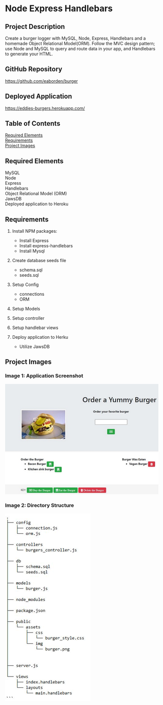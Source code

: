 # Node Express Handlebars

## Project Description

Create a burger logger with MySQL, Node, Express, Handlebars and a homemade Object Relational Model(ORM). Follow the MVC design pattern; use Node and MySQL to query and route data in your app, and Handlebars to generate your HTML.

## GitHub Repository

https://github.com/eaborden/burger

## Deployed Application
https://eddies-burgers.herokuapp.com/

## Table of Contents
[Required Elements](#required-elements) \
[Requirements](#requirements) \
[Project Images](#project-images)

## Required Elements

MySQL\
Node\
Express\
Handlebars\
Object Relational Model (ORM)\
JawsDB\
Deployed application to Heroku

## Requirements
1. Install NPM packages:
    *  Install Express
    *  Install express-handlebars
    *  Install Mysql

2. Create database seeds file
    *  schema.sql
    *  seeds.sql
3. Setup Config
    * connections
    * ORM
4. Setup Models    
5. Setup controller
6. Setup handlebar views
7. Deploy application to Herku
    *  Utilize JawsDB

## Project Images

### Image 1: Application Screenshot

![screenshot](https://github.com/eaborden/burger/blob/master/public/assets/img/screenshot.png?raw=true)

### Image 2: Directory Structure

![directory structure](https://github.com/eaborden/burger/blob/master/public/assets/img/dir_structure.png?raw=true)

